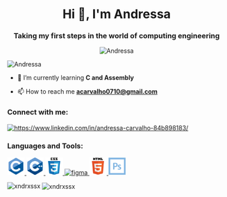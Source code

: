<h1 align="center">Hi 👋, I'm Andressa</h1>
<h3 align="center">Taking my first steps in the world of computing engineering</h3>

<p align="center"> <img src="https://media.tenor.com/4ryx66tWEhcAAAAd/pixel-study.gif" width=40% alt="Andressa" /> </p>
<p align="left"> <img src="https://komarev.com/ghpvc/?username=xndrxssx&label=Profile%20views&color=0e75b6&style=flat" alt="Andressa" /> </p>

- 🌱 I’m currently learning **C and Assembly**

- 📫 How to reach me **acarvalho0710@gmail.com**



<h3 align="left">Connect with me:</h3>
<p align="left">
<a href="https://linkedin.com/in/https://www.linkedin.com/in/andressa-carvalho-84b898183/" target="blank"><img align="center" src="https://raw.githubusercontent.com/rahuldkjain/github-profile-readme-generator/master/src/images/icons/Social/linked-in-alt.svg" alt="https://www.linkedin.com/in/andressa-carvalho-84b898183/" height="30" width="40" /></a>
</p>

<h3 align="left">Languages and Tools:</h3>
<p align="left"> <a href="https://www.cprogramming.com/" target="_blank" rel="noreferrer"> <img src="https://raw.githubusercontent.com/devicons/devicon/master/icons/c/c-original.svg" alt="c" width="40" height="40"/> </a> <a href="https://www.w3schools.com/cpp/" target="_blank" rel="noreferrer"> <img src="https://raw.githubusercontent.com/devicons/devicon/master/icons/cplusplus/cplusplus-original.svg" alt="cplusplus" width="40" height="40"/> </a> <a href="https://www.w3schools.com/css/" target="_blank" rel="noreferrer"> <img src="https://raw.githubusercontent.com/devicons/devicon/master/icons/css3/css3-original-wordmark.svg" alt="css3" width="40" height="40"/> </a> <a href="https://www.figma.com/" target="_blank" rel="noreferrer"> <img src="https://www.vectorlogo.zone/logos/figma/figma-icon.svg" alt="figma" width="40" height="40"/> </a> <a href="https://www.w3.org/html/" target="_blank" rel="noreferrer"> <img src="https://raw.githubusercontent.com/devicons/devicon/master/icons/html5/html5-original-wordmark.svg" alt="html5" width="40" height="40"/> </a> <a href="https://www.photoshop.com/en" target="_blank" rel="noreferrer"> <img src="https://raw.githubusercontent.com/devicons/devicon/master/icons/photoshop/photoshop-line.svg" alt="photoshop" width="40" height="40"/> </a> </p>

<p><img align="left" src="https://github-readme-stats.vercel.app/api/top-langs?username=xndrxssx&show_icons=true&theme=merko&locale=en&layout=compact" alt="xndrxssx" /></p>

<p>&nbsp;<img align="center" src="https://github-readme-stats.vercel.app/api?username=xndrxssx&show_icons=true&theme=tokyonight&locale=en" alt="xndrxssx" /></p>
